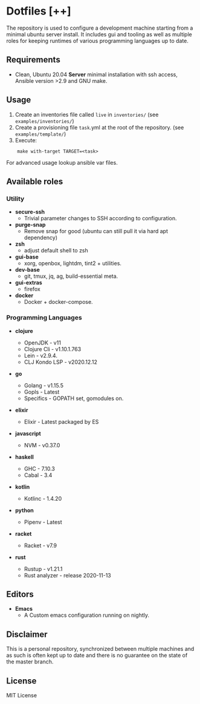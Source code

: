 # Dotfiles [++]

The repository is used to configure a development machine starting from a
minimal ubuntu server install. It includes gui and tooling as well as multiple roles for keeping
runtimes of various programming languages up to date.


## Requirements

* Clean, Ubuntu 20.04 **Server** minimal installation with ssh access, Ansible version >2.9 and GNU make.


## Usage

1. Create an inventories file called `live` in `inventories/` (see `examples/inventories/`)
2. Create a provisioning file `task`.yml at the root of the repository. (see `examples/template/`)
3. Execute:

```
    make with-target TARGET=<task>
```

For advanced usage lookup ansible var files.


## Available roles


### Utility

* **secure-ssh**
  - Trivial parameter changes to SSH according to configuration.
* **purge-snap**
  - Remove snap for good (ubuntu can still pull it via hard apt dependency)
* **zsh**
  - adjust default shell to zsh
* **gui-base**
  - xorg, openbox, lightdm, tint2 + utilities.
* **dev-base**
  - git, tmux, jq, ag, build-essential meta.
* **gui-extras**
  - firefox
* **docker**
  - Docker + docker-compose.


### Programming Languages

* **clojure**
  * OpenJDK - v11
  * Clojure Cli - v1.10.1.763
  * Lein - v2.9.4.
  * CLJ Kondo LSP - v2020.12.12

* **go**
  * Golang - v1.15.5
  * Gopls - Latest
  * Specifics - GOPATH set, gomodules on.

* **elixir**
  * Elixir - Latest packaged by ES

* **javascript**
  * NVM - v0.37.0

* **haskell**
  * GHC - 7.10.3
  * Cabal - 3.4

* **kotlin**
  * Kotlinc - 1.4.20

* **python**
  * Pipenv - Latest

* **racket**
  * Racket - v7.9

* **rust**
  * Rustup - v1.21.1
  * Rust analyzer - release 2020-11-13

## Editors

* **Emacs**
  * A Custom emacs configuration running on nightly.


## Disclaimer

This is a personal repository, synchronized between multiple machines and as such is often kept up to date
and there is no guarantee on the state of the master branch.


## License

MIT License
